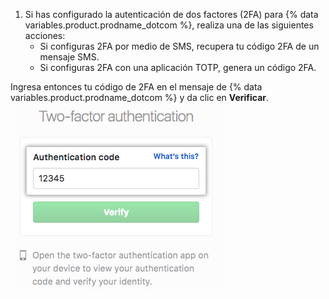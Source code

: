 1. Si has configurado la autenticación de dos factores (2FA) para {% data variables.product.prodname_dotcom %}, realiza una de las siguientes acciones:
    - Si configuras 2FA por medio de SMS, recupera tu código 2FA de un mensaje SMS.
    - Si configuras 2FA con una aplicación TOTP, genera un código 2FA.

  Ingresa entonces tu código de 2FA en el mensaje de {% data variables.product.prodname_dotcom %} y da clic en **Verificar**. ![El campo de código de autenticación 2FA](/assets/images/help/desktop/2fa-code-field.png)

